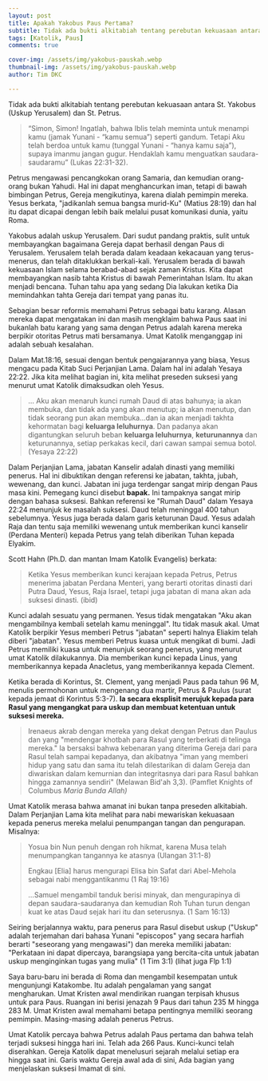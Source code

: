 ```yaml
---
layout: post
title: Apakah Yakobus Paus Pertama?
subtitle: Tidak ada bukti alkitabiah tentang perebutan kekuasaan antara St. Yakobus (Uskup Yerusalem) dan St. Petrus.
tags: [Katolik, Paus]
comments: true

cover-img: /assets/img/yakobus-pauskah.webp
thumbnail-img: /assets/img/yakobus-pauskah.webp
author: Tim DKC

---
```


Tidak ada bukti alkitabiah tentang perebutan kekuasaan antara St. Yakobus (Uskup Yerusalem) dan St. Petrus.

> “Simon, Simon! Ingatlah, bahwa Iblis telah meminta untuk menampi kamu (jamak Yunani - “kamu semua”) seperti gandum. Tetapi Aku telah berdoa untuk kamu (tunggal Yunani - “hanya kamu saja”), supaya imanmu jangan gugur. Hendaklah kamu menguatkan saudara-saudaramu” (Lukas 22:31-32).

Petrus mengawasi pencangkokan orang Samaria, dan kemudian orang-orang bukan Yahudi. Hal ini dapat menghancurkan iman, tetapi di bawah bimbingan Petrus, Gereja mengikutinya, karena dialah pemimpin mereka. Yesus berkata, "jadikanlah semua bangsa murid-Ku" (Matius 28:19) dan hal itu dapat dicapai dengan lebih baik melalui pusat komunikasi dunia, yaitu Roma.

Yakobus adalah uskup Yerusalem. Dari sudut pandang praktis, sulit untuk membayangkan bagaimana Gereja dapat berhasil dengan Paus di Yerusalem. Yerusalem telah berada dalam keadaan kekacauan yang terus-menerus, dan telah ditaklukkan berkali-kali. Yerusalem berada di bawah kekuasaan Islam selama berabad-abad sejak zaman Kristus. Kita dapat membayangkan nasib tahta Kristus di bawah Pemerintahan Islam. Itu akan menjadi bencana. Tuhan tahu apa yang sedang Dia lakukan ketika Dia memindahkan tahta Gereja dari tempat yang panas itu.

Sebagian besar reformis memahami Petrus sebagai batu karang. Alasan mereka dapat mengatakan ini dan masih mengklaim bahwa Paus saat ini bukanlah batu karang yang sama dengan Petrus adalah karena mereka berpikir otoritas Petrus mati bersamanya. Umat Katolik menganggap ini adalah sebuah kesalahan.

Dalam Mat.18:16, sesuai dengan bentuk pengajarannya yang biasa, Yesus mengacu pada Kitab Suci Perjanjian Lama. Dalam hal ini adalah Yesaya 22:22. Jika kita melihat bagian ini, kita melihat preseden suksesi yang menurut umat Katolik dimaksudkan oleh Yesus.

> ... Aku akan menaruh kunci rumah Daud di atas bahunya; ia akan membuka, dan tidak ada yang akan menutup; ia akan menutup, dan tidak seorang pun akan membuka...dan ia akan menjadi takhta kehormatan bagi **keluarga leluhurnya**. Dan padanya akan digantungkan seluruh beban **keluarga leluhurnya**, **keturunannya** dan keturunannya, setiap perkakas kecil, dari cawan sampai semua botol. (Yesaya 22:22)

Dalam Perjanjian Lama, jabatan Kanselir adalah dinasti yang memiliki penerus. Hal ini dibuktikan dengan referensi ke jabatan, takhta, jubah, wewenang, dan kunci. Jabatan ini juga terdengar sangat mirip dengan Paus masa kini. Pemegang kunci disebut **bapak.** Ini tampaknya sangat mirip dengan bahasa suksesi. Bahkan referensi ke "Rumah Daud" dalam Yesaya 22:24 menunjuk ke masalah suksesi. Daud telah meninggal 400 tahun sebelumnya. Yesus juga berada dalam garis keturunan Daud. Yesus adalah Raja dan tentu saja memiliki wewenang untuk memberikan kunci kanselir (Perdana Menteri) kepada Petrus yang telah diberikan Tuhan kepada Elyakim.

Scott Hahn (Ph.D. dan mantan Imam Katolik Evangelis) berkata:

> Ketika Yesus memberikan kunci kerajaan kepada Petrus, Petrus menerima jabatan Perdana Menteri, yang berarti otoritas dinasti dari Putra Daud, Yesus, Raja Israel, tetapi juga jabatan di mana akan ada suksesi dinasti. (ibid)

Kunci adalah sesuatu yang permanen. Yesus tidak mengatakan "Aku akan mengambilnya kembali setelah kamu meninggal". Itu tidak masuk akal. Umat Katolik berpikir Yesus memberi Petrus "jabatan" seperti halnya Eliakim telah diberi "jabatan". Yesus memberi Petrus kuasa untuk mengikat di bumi. Jadi Petrus memiliki kuasa untuk menunjuk seorang penerus, yang menurut umat Katolik dilakukannya. Dia memberikan kunci kepada Linus, yang memberikannya kepada Anacletus, yang memberikannya kepada Clement.

Ketika berada di Korintus, St. Clement, yang menjadi Paus pada tahun 96 M, menulis permohonan untuk mengenang dua martir, Petrus & Paulus (surat kepada jemaat di Korintus 5:3-7). **Ia secara eksplisit merujuk kepada para Rasul yang mengangkat para uskup dan membuat ketentuan untuk suksesi mereka.**

> Irenaeus akrab dengan mereka yang dekat dengan Petrus dan Paulus dan yang "mendengar khotbah para Rasul yang terberkati di telinga mereka." Ia bersaksi bahwa kebenaran yang diterima Gereja dari para Rasul telah sampai kepadanya, dan akibatnya "iman yang memberi hidup yang satu dan sama itu telah dilestarikan di dalam Gereja dan diwariskan dalam kemurnian dan integritasnya dari para Rasul bahkan hingga zamannya sendiri" (Melawan Bid'ah 3,3). (Pamflet Knights of Columbus _Maria Bunda Allah)_

Umat Katolik merasa bahwa amanat ini bukan tanpa preseden alkitabiah. Dalam Perjanjian Lama kita melihat para nabi mewariskan kekuasaan kepada penerus mereka melalui penumpangan tangan dan pengurapan. Misalnya:

> Yosua bin Nun penuh dengan roh hikmat, karena Musa telah menumpangkan tangannya ke atasnya (Ulangan 31:1-8)
>
> Engkau \[Elia\] harus mengurapi Elisa bin Safat dari Abel-Mehola sebagai nabi menggantikanmu (1 Raj 19:16)
>
> ...Samuel mengambil tanduk berisi minyak, dan mengurapinya di depan saudara-saudaranya dan kemudian Roh Tuhan turun dengan kuat ke atas Daud sejak hari itu dan seterusnya. (1 Sam 16:13)

Seiring berjalannya waktu, para penerus para Rasul disebut uskup ("Uskup" adalah terjemahan dari bahasa Yunani "episcopos" yang secara harfiah berarti "seseorang yang mengawasi") dan mereka memiliki jabatan: "Perkataan ini dapat dipercaya, barangsiapa yang bercita-cita untuk jabatan uskup menginginkan tugas yang mulia" (1 Tim 3:1) (lihat juga Flp 1:1)

Saya baru-baru ini berada di Roma dan mengambil kesempatan untuk mengunjungi Katakombe. Itu adalah pengalaman yang sangat mengharukan. Umat Kristen awal mendirikan ruangan terpisah khusus untuk para Paus. Ruangan ini berisi jenazah 9 Paus dari tahun 235 M hingga 283 M. Umat Kristen awal memahami betapa pentingnya memiliki seorang pemimpin. Masing-masing adalah penerus Petrus.

Umat Katolik percaya bahwa Petrus adalah Paus pertama dan bahwa telah terjadi suksesi hingga hari ini. Telah ada 266 Paus. Kunci-kunci telah diserahkan. Gereja Katolik dapat menelusuri sejarah melalui setiap era hingga saat ini. Garis waktu Gereja awal ada di sini, Ada bagian yang menjelaskan suksesi Imamat di sini.